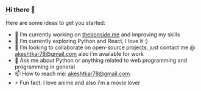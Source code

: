 ### Hi there 👋

Here are some ideas to get you started:

- 🔭 I’m currently working on [theironside.me](https://theironside.me/) and improving my skills
- 🌱 I’m currently exploring Python and React, I love it :)
- 👯 I’m looking to collaborate on open-source projects, just contact me @ akeshtkar78@gmail.com also i'm available for work
- 💬 Ask me about Python or anything related to web programming and programming in general
- 📫 How to reach me: akeshtkar78@gmail.com
- ⚡ Fun fact: I love anime and also i'm a movie lover
